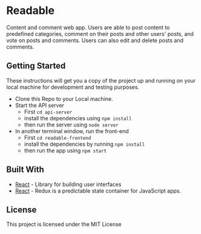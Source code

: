 # Readable

Content and comment web app. Users are able to post content to predefined categories, comment on their posts and other users' posts, and vote on posts and comments. Users can also edit and delete posts and comments.

## Getting Started

These instructions will get you a copy of the project up and running on your local machine for development and testing purposes.

* Clone this Repo to your Local machine.
* Start the API server
    - First `cd api-server`
    - install the dependencies using `npm install`
    - then run the server using `node server`
* In another terminal window, run the front-end
    - First `cd readable-frontend`
    - install the dependencies by running `npm install`
    - then run the app using `npm start`

## Built With

* [React](https://reactjs.org/) - Library for building user interfaces
* [React](https://redux.js.org/) - Redux is a predictable state container for JavaScript apps.


## License

This project is licensed under the MIT License
